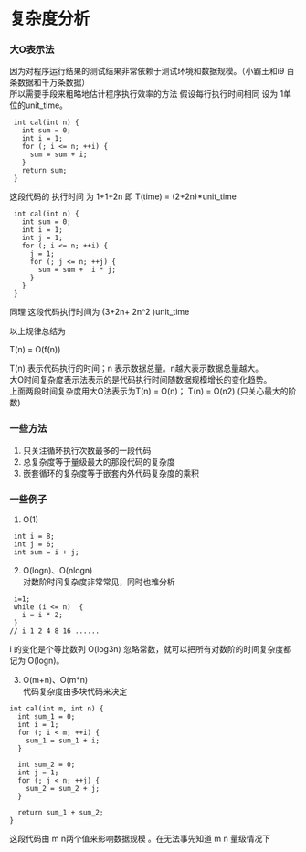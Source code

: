 # 复杂度分析

### 大O表示法
因为对程序运行结果的测试结果非常依赖于测试环境和数据规模。（小霸王和i9 百条数据和千万条数据）   
所以需要手段来粗略地估计程序执行效率的方法
假设每行执行时间相同 设为 1单位的unit_time。   
```
 int cal(int n) {
   int sum = 0;
   int i = 1;
   for (; i <= n; ++i) {
     sum = sum + i;
   }
   return sum;
 }

```
这段代码的 执行时间 为 1+1+2n  即 T(time) = (2+2n)*unit_time   

```
 int cal(int n) {
   int sum = 0;
   int i = 1;
   int j = 1;
   for (; i <= n; ++i) {
     j = 1;
     for (; j <= n; ++j) {
       sum = sum +  i * j;
     }
   }
 }
```
同理 这段代码执行时间为 (3+2n+ 2n^2 )unit_time    

以上规律总结为 

T(n) = O(f(n))   

T(n)  表示代码执行的时间；n 表示数据总量。n越大表示数据总量越大。   
大O时间复杂度表示法表示的是代码执行时间随数据规模增长的变化趋势。   
上面两段时间复杂度用大O法表示为T(n) = O(n)； T(n) = O(n2)  (只关心最大的阶数)


### 一些方法
1. 只关注循环执行次数最多的一段代码  
2. 总复杂度等于量级最大的那段代码的复杂度 
3. 嵌套循环的复杂度等于嵌套内外代码复杂度的乘积

### 一些例子

1. O(1)
```
 int i = 8;
 int j = 6;
 int sum = i + j;

```

2. O(logn)、O(nlogn)   
对数阶时间复杂度非常常见，同时也难分析
```
 i=1;
 while (i <= n)  {
   i = i * 2;
 }
// i 1 2 4 8 16 ......
```
i 的变化是个等比数列 
O(log3n)
忽略常数，就可以把所有对数阶的时间复杂度都记为 O(logn)。

3.   O(m+n)、O(m*n)  
代码复杂度由多块代码来决定
```
int cal(int m, int n) {
  int sum_1 = 0;
  int i = 1;
  for (; i < m; ++i) {
    sum_1 = sum_1 + i;
  }

  int sum_2 = 0;
  int j = 1;
  for (; j < n; ++j) {
    sum_2 = sum_2 + j;
  }

  return sum_1 + sum_2;
}

```
这段代码由 m n两个值来影响数据规模 。在无法事先知道 m n 量级情况下